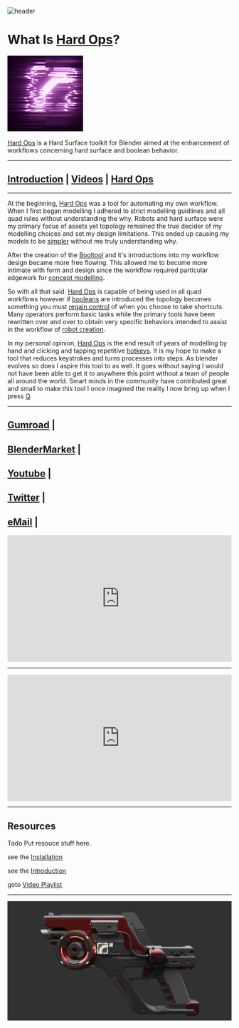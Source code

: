 ![header](img/banner.gif)

# What Is [Hard Ops](https://gumroad.com/l/hardops/)?

![logo](img/logo.gif)


[Hard Ops](https://gumroad.com/l/hardops/) is a Hard Surface toolkit for Blender aimed at the enhancement of workflows concerning hard surface and boolean behavior.

---

## [Introduction](introduction) | [Videos](https://www.youtube.com/playlist?list=PL0RqAjByAphEUuI2JDxIjjCQtfTRQlRh0) | [Hard Ops](https://gumroad.com/l/hardops/)

---

At the beginning, [Hard Ops](https://gumroad.com/l/hardops/) was a tool for automating my own workflow. When I first began modelling I adhered to strict modelling guidlines and all quad rules without understanding the why. Robots and hard surface were my primary focus of assets yet topology remained the true decider of my modelling choices and set my design limitations. This ended up causing my models to be [simpler](https://youtu.be/hoaPM1C1vAE) without me truly understanding why.

After the creation of the [Booltool](https://blenderartists.org/forum/showthread.php?336498-BoolTool-0-2&p=2659836&viewfull=1#post2659836) and it's introductions into my workflow design became more free flowing. This allowed me to become more intimate with form and design since the workflow required particular edgework for [concept modelling](https://www.youtube.com/watch?v=0654GCPxDhw).

So with all that said. [Hard Ops](https://gumroad.com/l/hardops/) is capable of being used in all quad workflows however if [booleans](boolean.md) are introduced the topology becomes something you must [regain control](tips_boolean) of when you choose to take shortcuts. Many operators perform basic tasks while the primary tools have been rewritten over and over to obtain very specific behaviors intended to assist in the workflow of [robot creation](https://www.artstation.com/artwork/4lbn4).

In my personal opinion, [Hard Ops](https://gumroad.com/l/hardops/) is the end result of years of modelling by hand and clicking and tapping repetitive [hotkeys](hotkeys.md). It is my hope to make a tool that reduces keystrokes and turns processes into steps. As blender evolves so does I aspire this tool to as well. It goes without saying I would not have been able to get it to anywhere this point without a team of people all around the world. Smart minds in the community have contributed great and small to make this tool I once imagined the reality I now bring up when I press [Q](hotkeys.md).

---

## [**Gumroad**](https://gumroad.com/l/hardops/) |
## [**BlenderMarket**](https://blendermarket.com/products/hardops-009-radium) |
## [**Youtube**](https://www.youtube.com/playlist?list=PL0RqAjByAphEUuI2JDxIjjCQtfTRQlRh0) |
## [**Twitter**](https://twitter.com/ChaosGear0786) |
## [**eMail**](mailto:masterxeon1001@gmail.com) |



<div style="position: relative; width: 100%; height: 0; padding-bottom: 56.25%;">
<iframe src="https://www.youtube.com/embed/7U7U-4ar91w" style="position: absolute; top: 0; left: 0; width: 100%; height: 100%;" allowfullscreen seamless frameBorder="0"></iframe>
</div>

---

<div style="position: relative; width: 100%; height: 0; padding-bottom: 56.25%;">
<iframe src="https://www.youtube.com/embed/eUQ4HSCYJfg" style="position: absolute; top: 0; left: 0; width: 100%; height: 100%;" allowfullscreen seamless frameBorder="0"></iframe>
</div>

---

## Resources

Todo Put resouce stuff here.

see the [Installation](installation.md)

see the [Introduction](introduction.md)

goto [Video Playlist](https://www.youtube.com/playlist?list=PL0RqAjByAphEUuI2JDxIjjCQtfTRQlRh0)


---

[![](img\bc_demogun.png)](https://youtu.be/5VVtEozt11k"")

